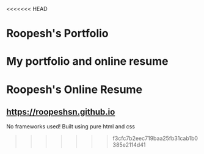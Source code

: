 <<<<<<< HEAD
# Roopesh's Portfolio

My portfolio and online resume
=======
# Roopesh's Online Resume

## https://roopeshsn.github.io

No frameworks used! Built using pure html and css
>>>>>>> f3cfc7b2eec719baa25fb31cab1b0385e2114d41

